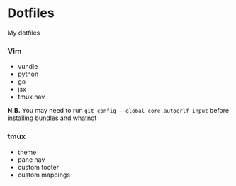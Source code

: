 # Dotfiles

My dotfiles

### Vim
 - vundle
 - python
 - go
 - jsx
 - tmux nav
 
**N.B.** You may need to run `git config --global core.autocrlf input` before installing bundles and whatnot

### tmux
 - theme
 - pane nav
 - custom footer
 - custom mappings

